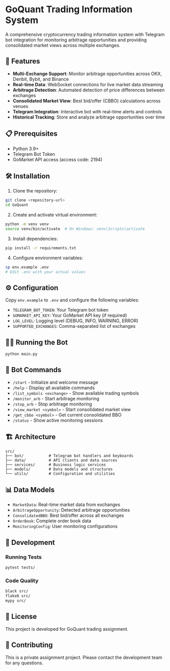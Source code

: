 # GoQuant Trading Information System

A comprehensive cryptocurrency trading information system with Telegram bot integration for monitoring arbitrage opportunities and providing consolidated market views across multiple exchanges.

## 🚀 Features

- **Multi-Exchange Support**: Monitor arbitrage opportunities across OKX, Deribit, Bybit, and Binance
- **Real-time Data**: WebSocket connections for live market data streaming
- **Arbitrage Detection**: Automated detection of price differences between exchanges
- **Consolidated Market View**: Best bid/offer (CBBO) calculations across venues
- **Telegram Integration**: Interactive bot with real-time alerts and controls
- **Historical Tracking**: Store and analyze arbitrage opportunities over time

## 📋 Prerequisites

- Python 3.9+
- Telegram Bot Token
- GoMarket API access (access code: 2194)

## 🛠️ Installation

1. Clone the repository:
```bash
git clone <repository-url>
cd GoQuant
```

2. Create and activate virtual environment:
```bash
python -m venv venv
source venv/bin/activate  # On Windows: venv\Scripts\activate
```

3. Install dependencies:
```bash
pip install -r requirements.txt
```

4. Configure environment variables:
```bash
cp env.example .env
# Edit .env with your actual values
```

## ⚙️ Configuration

Copy `env.example` to `.env` and configure the following variables:

- `TELEGRAM_BOT_TOKEN`: Your Telegram bot token
- `GOMARKET_API_KEY`: Your GoMarket API key (if required)
- `LOG_LEVEL`: Logging level (DEBUG, INFO, WARNING, ERROR)
- `SUPPORTED_EXCHANGES`: Comma-separated list of exchanges

## 🏃‍♂️ Running the Bot

```bash
python main.py
```

## 📱 Bot Commands

- `/start` - Initialize and welcome message
- `/help` - Display all available commands
- `/list_symbols <exchange>` - Show available trading symbols
- `/monitor_arb` - Start arbitrage monitoring
- `/stop_arb` - Stop arbitrage monitoring
- `/view_market <symbol>` - Start consolidated market view
- `/get_cbbo <symbol>` - Get current consolidated BBO
- `/status` - Show active monitoring sessions

## 🏗️ Architecture

```
src/
├── bot/           # Telegram bot handlers and keyboards
├── data/          # API clients and data sources
├── services/      # Business logic services
├── models/        # Data models and structures
└── utils/         # Configuration and utilities
```

## 📊 Data Models

- `MarketData`: Real-time market data from exchanges
- `ArbitrageOpportunity`: Detected arbitrage opportunities
- `ConsolidatedBBO`: Best bid/offer across all exchanges
- `OrderBook`: Complete order book data
- `MonitoringConfig`: User monitoring configurations

## 🔧 Development

### Running Tests
```bash
pytest tests/
```

### Code Quality
```bash
black src/
flake8 src/
mypy src/
```

## 📝 License

This project is developed for GoQuant trading assignment.

## 🤝 Contributing

This is a private assignment project. Please contact the development team for any questions.
